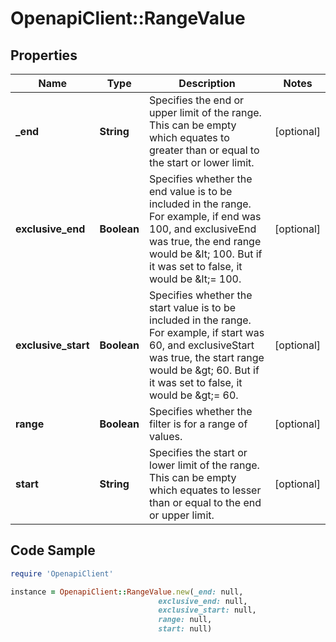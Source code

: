 # OpenapiClient::RangeValue

## Properties

Name | Type | Description | Notes
------------ | ------------- | ------------- | -------------
**_end** | **String** | Specifies the end or upper limit of the range. This can be empty which equates to greater than or equal to the start or lower limit. | [optional] 
**exclusive_end** | **Boolean** | Specifies whether the end value is to be included in the range. For example, if end was 100, and exclusiveEnd was true, the end range would be &amp;lt; 100. But if it was set to false, it would be &amp;lt;&#x3D; 100. | [optional] 
**exclusive_start** | **Boolean** | Specifies whether the start value is to be included in the range. For example, if start was 60, and exclusiveStart was true, the start range would be &amp;gt; 60. But if it was set to false, it would be &amp;gt;&#x3D; 60. | [optional] 
**range** | **Boolean** | Specifies whether the filter is for a range of values. | [optional] 
**start** | **String** | Specifies the start or lower limit of the range. This can be empty which equates to lesser than or equal to the end or upper limit. | [optional] 

## Code Sample

```ruby
require 'OpenapiClient'

instance = OpenapiClient::RangeValue.new(_end: null,
                                 exclusive_end: null,
                                 exclusive_start: null,
                                 range: null,
                                 start: null)
```


